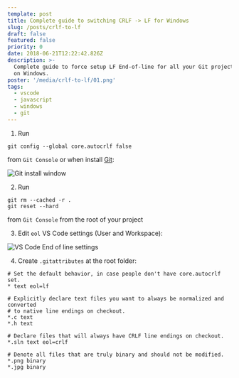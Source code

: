 ```yaml
---
template: post
title: Complete guide to switching CRLF -> LF for Windows
slug: /posts/crlf-to-lf
draft: false
featured: false
priority: 0
date: 2018-06-21T12:22:42.826Z
description: >-
  Complete guide to force setup LF End-of-line for all your Git projects working
  on Windows.
poster: '/media/crlf-to-lf/01.png'
tags:
  - vscode
  - javascript
  - windows
  - git
---
```


1. Run

```
git config --global core.autocrlf false
```

from `Git Console` or when install [Git](https://git-scm.com/download/win):

![Git install window](/media/crlf-to-lf/01.png 'Git install window')

2. Run

```
git rm --cached -r .
git reset --hard
```

from `Git Console` from the root of your project

3. Edit `eol` VS Code settings (User and Workspace):

![VS Code End of line settings](/media/crlf-to-lf/02.png 'VS Code End of line settings')

4. Create `.gitattributes` at the root folder:

```
# Set the default behavior, in case people don't have core.autocrlf set.
* text eol=lf

# Explicitly declare text files you want to always be normalized and converted
# to native line endings on checkout.
*.c text
*.h text

# Declare files that will always have CRLF line endings on checkout.
*.sln text eol=crlf

# Denote all files that are truly binary and should not be modified.
*.png binary
*.jpg binary
```
